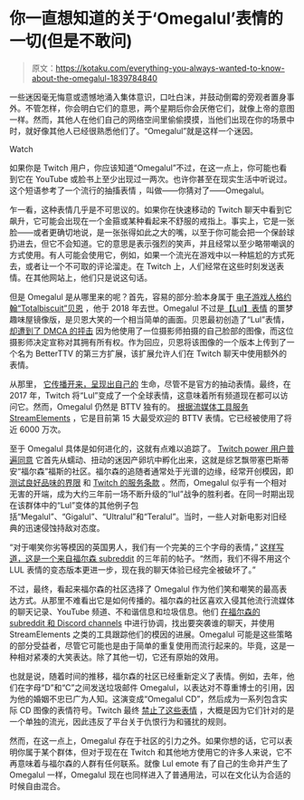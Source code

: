 # 你一直想知道的关于‘Omegalul’表情的一切(但是不敢问)

> 原文：<https://kotaku.com/everything-you-always-wanted-to-know-about-the-omegalul-1839784840>

一些迷因毫无悔意或遗憾地涌入集体意识，口吐白沫，并鼓动倒霉的旁观者置身事外。不管怎样，你会明白它们的意思，两个星期后你会厌倦它们，就像上帝的意图一样。然而，其他人在他们自己的网络空间里偷偷摸摸，当他们出现在你的场景中时，就好像其他人已经很熟悉他们了。“Omegalul”就是这样一个迷因。

Watch

如果你是 Twitch 用户，你应该知道“Omegalul”不过，在这一点上，你可能也看到它在 YouTube 或脸书上至少出现过一两次。也许你甚至在现实生活中听说过。这个短语参考了一个流行的抽搐表情 ，叫做——你猜对了——Omegalul。

乍一看，这种表情几乎是不可思议的。如果你在快速移动的 Twitch 聊天中看到它飙升，它可能会出现在一个金箍或某种看起来不舒服的戒指上。事实上，它是一张脸——或者更确切地说，是一张张得如此之大的嘴，以至于你可能会把一个保龄球扔进去，但它不会知道。它的意思是表示强烈的笑声，并且经常以至少略带嘲讽的方式使用。有人可能会使用它，例如，如果一个流光在游戏中以一种尴尬的方式死去，或者让一个不可取的评论溜走。在 Twitch 上，人们经常在这些时刻发送表情。在其他网站上，他们只是说这句话。

但是 Omegalul 是从哪里来的呢？首先，容易的部分:脸本身属于 [电子游戏人格约翰“Totalbiscuit”贝恩](https://kotaku.com/game-critic-totalbiscuit-has-died-1826310517) ，他于 2018 年去世。Omegalul 不过是[【Lul】表情](https://knowyourmeme.com/memes/lul) 的噩梦趣味屋镜像版，是贝恩大笑的一个相当简单的画面。贝恩最初创造了“Lul”表情， [却遭到了 DMCA 的抨击](https://www.newsweek.com/twitch-lul-emote-origin-totalbiscuit-john-bain-cancer-who-omegalul-944974) 因为他使用了一位摄影师拍摄的自己脸部的图像，而这位摄影师决定宣称对其拥有所有权。作为回应，贝恩将该图像的一个版本上传到了一个名为 BetterTTV 的第三方扩展，该扩展允许人们在 Twitch 聊天中使用额外的表情。

从那里， [它传播开来，呈现出自己的](https://www.polygon.com/2018/5/14/17335670/twitch-emotes-meaning-list-kappa-monkas-omegalul-pepe-trihard) 生命，尽管不是官方的抽动表情。最终，在 2017 年，Twitch 将“Lul”变成了一个全球表情，这意味着所有频道现在都可以访问它。然而，Omegalul 仍然是 BTTV 独有的。 [根据流媒体工具服务 StreamElements](https://stats.streamelements.com/c/global) ，它是目前第 15 大最受欢迎的 BTTV 表情。它已经被使用了将近 6000 万次。

至于 Omegalul 具体是如何进化的，这就有点难以追踪了。 [Twitch power 用户普遍同意](https://www.reddit.com/r/LivestreamFail/comments/80xqfj/origins_of_omegalul/duz45tf/) 它首先从蠕动、扭动的迷因产卵坑中孵化出来，这就是综艺飘带塞巴斯蒂安“福尔森”福斯的社区。福尔森的追随者通常处于光谱的边缘，经常开创模因，即 [测试良好品味的界限](https://compete.kotaku.com/racist-jokes-keep-showing-up-in-overwatch-league-broadc-1822376195) 和 [Twitch 的服务条款](https://kotaku.com/twitchs-new-policies-are-worrying-some-provocative-stre-1822884644) 。然而，Omegalul 似乎有一个相对无害的开端，成为大约三年前一场不断升级的“lul”战争的胜利者。在同一时期出现在该群体中的“Lul”变体的其他例子包括“Megalul”、“Gigalul”、“Ultralul”和“Teralul”。当时，一些人对新电影对旧经典的迅速侵蚀持敌对态度。

“对于嘲笑你劣等模因的英国男人，我们有一个完美的三个字母的表情，” [这样写道，这是一个来自福尔森 subreddit](https://www.reddit.com/r/forsen/comments/4wq8n8/wtf_is_megalul/) 的三年前的帖子。“然而，我们不得不用这个 LUL 表情的变态版本更进一步，现在我的聊天体验已经完全被破坏了。”

不过，最终，看起来福尔森的社区选择了 Omegalul 作为他们笑和嘲笑的最高表达方式。从那里不难看出它是如何传播的。福尔森的社区喜欢入侵其他流行流媒体的聊天记录、YouTube 频道、不和谐信息和垃圾信息。他们 [在福尔森的 subreddit 和 Discord channels](https://www.polygon.com/2018/1/29/16938042/forsen-emote-twitch-ugandan-knuckles-meme) 中进行协调，找出要突袭谁的聊天，并使用 StreamElements 之类的工具跟踪他们的模因的进展。Omegalul 可能是这些策略的部分受益者，尽管它可能也是由于简单的重复使用而流行起来的。毕竟，这是一种相对紧凑的大笑表达。除了其他一切，它还有原始的效用。

也就是说，随着时间的推移，福尔森的社区已经重新定义了表情。例如，去年，他们在字母“D”和“C”之间发送垃圾邮件 Omegalul，以表达对不尊重博士的引用，因为他的婚姻不忠已广为人知。这演变成“Omegalul CD”，然后成为一系列包含实际 CD 图像的表情符号。Twitch 最终 [禁止了这些表情](https://kotaku.com/emotes-mocking-dr-disrespect-disappear-from-twitch-1825761945) ，大概是因为它们针对的是一个单独的流光，因此违反了平台关于仇恨行为和骚扰的规则。

然而，在这一点上，Omegalul 存在于社区的引力之外。如果你想的话，它可以表明你属于某个群体，但对于现在在 Twitch 和其他地方使用它的许多人来说，它不再意味着与福尔森的人群有任何联系。就像 Lul emote 有了自己的生命并产生了 Omegalul 一样，Omegalul 现在也同样进入了普通用法，可以在文化认为合适的时候自由混合。